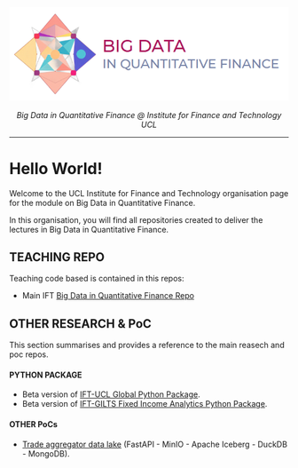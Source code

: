 <p align="center">
    <a href=""><img src="../assets/img/LOGO_BDQF_BANNER.png" alt="BigData-IFT"></a>
</p>
<p align="center">
    <em>Big Data in Quantitative Finance @ Institute for Finance and Technology UCL</em>
</p>

---

# Hello World!

Welcome to the UCL Institute for Finance and Technology organisation page for the module on Big Data in Quantitative Finance.


In this organisation, you will find all repositories created to deliver the lectures in Big Data in Quantitative Finance.


## TEACHING REPO

Teaching code based is contained in this repos:

- Main IFT [Big Data in Quantitative Finance Repo](https://github.com/iftucl/ift_big_data)


## OTHER RESEARCH & PoC

This section summarises and provides a reference to the main reasech and poc repos.

#### PYTHON PACKAGE

- Beta version of [IFT-UCL Global Python Package](https://github.com/iftucl/ift_global).
- Beta version of [IFT-GILTS Fixed Income Analytics Python Package](https://github.com/iftucl/fift_analytics).


#### OTHER PoCs

- [Trade aggregator data lake](https://github.com/iftucl/minio_iceberg_duckdb) (FastAPI - MinIO - Apache Iceberg - DuckDB - MongoDB).
